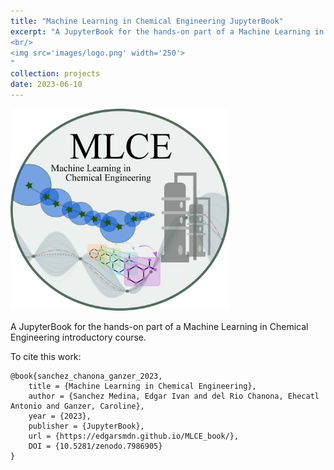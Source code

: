 ```yaml
---
title: "Machine Learning in Chemical Engineering JupyterBook"
excerpt: "A JupyterBook for the hands-on part of a Machine Learning in Chemical Engineering introductory course. 
<br/>
<img src='images/logo.png' width='250'>
"
collection: projects
date: 2023-06-10
---
```


<img src='../images/logo.png' width='350'>

A JupyterBook for the hands-on part of a Machine Learning in Chemical Engineering introductory course.

To cite this work:

```
@book{sanchez_chanona_ganzer_2023,
    title = {Machine Learning in Chemical Engineering},
    author = {Sanchez Medina, Edgar Ivan and del Rio Chanona, Ehecatl Antonio and Ganzer, Caroline},
    year = {2023},
    publisher = {JupyterBook},
    url = {https://edgarsmdn.github.io/MLCE_book/},
    DOI = {10.5281/zenodo.7986905}
}

```
